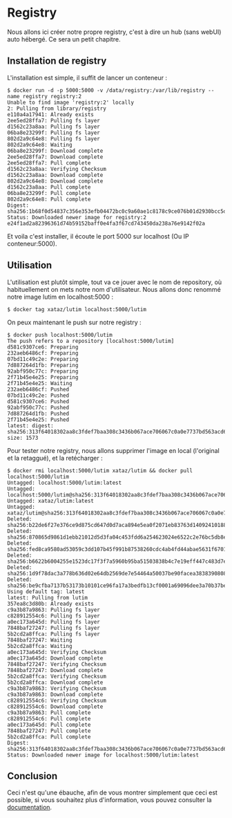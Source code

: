 # Registry
Nous allons ici créer notre propre registry, c'est à dire un hub (sans webUI) auto hébergé. Ce sera un petit chapitre.

## Installation de registry
L'installation est simple, il suffit de lancer un conteneur :
```shell
$ docker run -d -p 5000:5000 -v /data/registry:/var/lib/registry --name registry registry:2
Unable to find image 'registry:2' locally
2: Pulling from library/registry
e110a4a17941: Already exists
2ee5ed28ffa7: Pulling fs layer
d1562c23a8aa: Pulling fs layer
06ba8e23299f: Pulling fs layer
802d2a9c64e8: Pulling fs layer
802d2a9c64e8: Waiting
06ba8e23299f: Download complete
2ee5ed28ffa7: Download complete
2ee5ed28ffa7: Pull complete
d1562c23a8aa: Verifying Checksum
d1562c23a8aa: Download complete
802d2a9c64e8: Download complete
d1562c23a8aa: Pull complete
06ba8e23299f: Pull complete
802d2a9c64e8: Pull complete
Digest: sha256:1b68f0d54837c356e353efb04472bc0c9a60ae1c8178c9ce076b01d2930bcc5d
Status: Downloaded newer image for registry:2
e24f1ad2a82396361d74b59152baff0e4fa3f67cd743450da238a76e9142f02a
```
Et voila c'est installer, il écoute le port 5000 sur localhost (Ou IP conteneur:5000).

## Utilisation
L'utilisation est plutôt simple, tout va ce jouer avec le nom de repository, où habituellement on mets notre nom d'utilisateur. Nous allons donc renommé notre image lutim en localhost:5000 :
```shell
$ docker tag xataz/lutim localhost:5000/lutim
```

On peux maintenant le push sur notre registry :
```shell
$ docker push localhost:5000/lutim
The push refers to a repository [localhost:5000/lutim]
d581c9307ce6: Preparing
232aeb6486cf: Preparing
07bd11c49c2e: Preparing
7d887264d1fb: Preparing
92abf950c77c: Preparing
2f71b45e4e25: Preparing
2f71b45e4e25: Waiting
232aeb6486cf: Pushed
07bd11c49c2e: Pushed
d581c9307ce6: Pushed
92abf950c77c: Pushed
7d887264d1fb: Pushed
2f71b45e4e25: Pushed
latest: digest: sha256:313f64018302aa8c3fdef7baa308c3436b067ace706067c0a0e7737bd563acd6 size: 1573
```

Pour tester notre registry, nous allons supprimer l'image en local (l'original et la retaggué), et la retécharger :
```shell
$ docker rmi localhost:5000/lutim xataz/lutim && docker pull localhost:5000/lutim
Untagged: localhost:5000/lutim:latest
Untagged: localhost:5000/lutim@sha256:313f64018302aa8c3fdef7baa308c3436b067ace706067c0a0e7737bd563acd6
Untagged: xataz/lutim:latest
Untagged: xataz/lutim@sha256:313f64018302aa8c3fdef7baa308c3436b067ace706067c0a0e7737bd563acd6
Deleted: sha256:b22de6f27e376ce9d875cd647d0d7aca894e5ea0f2071eb83763d14092410188
Deleted: sha256:870865d9861d1ebb21012d5d3fa04c453fdd6a254623024e6522c2e76bc5db8e
Deleted: sha256:fed8ca9580ad53059c3dd107b45f991b87538260cdc4ab4fd44abae5631f6701
Deleted: sha256:b6622b6004255e1523dc17f3f7a5960b95ba51503838b4c7e19eff447c483d7e
Deleted: sha256:1d9f78dac3a778b636d02e64db2569de7e54464a50037be90facea3838390808
Deleted: sha256:be9cfba7137b53173b10101ce96fa17a3bedfb13cf0001a69096dee3a70b37be
Using default tag: latest
latest: Pulling from lutim
357ea8c3d80b: Already exists
c9a3b87a9863: Pulling fs layer
c828912554c6: Pulling fs layer
a0ec173a645d: Pulling fs layer
7848baf27247: Pulling fs layer
5b2cd2a8ffca: Pulling fs layer
7848baf27247: Waiting
5b2cd2a8ffca: Waiting
a0ec173a645d: Verifying Checksum
a0ec173a645d: Download complete
7848baf27247: Verifying Checksum
7848baf27247: Download complete
5b2cd2a8ffca: Verifying Checksum
5b2cd2a8ffca: Download complete
c9a3b87a9863: Verifying Checksum
c9a3b87a9863: Download complete
c828912554c6: Verifying Checksum
c828912554c6: Download complete
c9a3b87a9863: Pull complete
c828912554c6: Pull complete
a0ec173a645d: Pull complete
7848baf27247: Pull complete
5b2cd2a8ffca: Pull complete
Digest: sha256:313f64018302aa8c3fdef7baa308c3436b067ace706067c0a0e7737bd563acd6
Status: Downloaded newer image for localhost:5000/lutim:latest
```

## Conclusion
Ceci n'est qu'une ébauche, afin de vous montrer simplement que ceci est possible, si vous souhaitez plus d'information, vous pouvez consulter la [documentation](https://docs.docker.com/registry/).